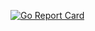 [![Go Report Card](https://goreportcard.com/badge/github.com/rogerwelin/cassowary)](https://goreportcard.com/report/github.com/rogerwelin/cassowary)

